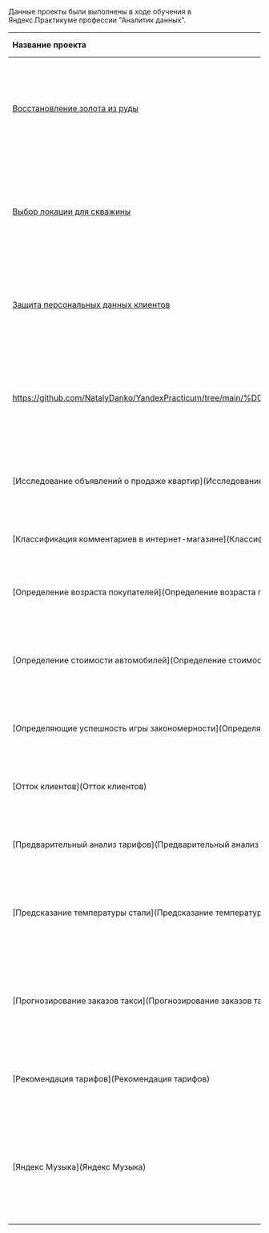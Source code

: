 Данные проекты были выполнены в ходе обучения в Яндекс.Практикуме профессии "Аналитик данных".

| Название проекта | Цель проекта | Используемые библиотеки | 
| :---------------------- | :---------------------- | :---------------------- |
| [Восстановление золота из руды](https://github.com/NatalyDanko/YandexPracticum/tree/main/%D0%92%D0%BE%D1%81%D1%81%D1%82%D0%B0%D0%BD%D0%BE%D0%B2%D0%BB%D0%B5%D0%BD%D0%B8%D0%B5%20%D0%B7%D0%BE%D0%BB%D0%BE%D1%82%D0%B0%20%D0%B8%D0%B7%20%D1%80%D1%83%D0%B4%D1%8B) | Создание модели для предсказания коэффициента восстановления золота из золотосодержащей руды на основе данных с параметрами добычи и очистки | *Python, Pandas, NumPy, Scikit-learn, Matplotlib, Seaborn* |
| [Выбор локации для скважины](https://github.com/NatalyDanko/YandexPracticum/tree/main/%D0%92%D1%8B%D0%B1%D0%BE%D1%80%20%D0%BB%D0%BE%D0%BA%D0%B0%D1%86%D0%B8%D0%B8%20%D0%B4%D0%BB%D1%8F%20%D1%81%D0%BA%D0%B2%D0%B0%D0%B6%D0%B8%D0%BD%D1%8B) | Построение модели машинного обучения для определения региона, где добыча принесёт наибольшую прибыль, а также проанализировать возможную прибыль и риски | *Python, Pandas, NumPy, Scikit-learn, Matplotlib, Seaborn, SciPy, бутстреп* |
| [Защита персональных данных клиентов](https://github.com/NatalyDanko/YandexPracticum/tree/main/%D0%97%D0%B0%D1%89%D0%B8%D1%82%D0%B0%20%D0%BF%D0%B5%D1%80%D1%81%D0%BE%D0%BD%D0%B0%D0%BB%D1%8C%D0%BD%D1%8B%D1%85%20%D0%B4%D0%B0%D0%BD%D0%BD%D1%8B%D1%85%20%D0%BA%D0%BB%D0%B8%D0%B5%D0%BD%D1%82%D0%BE%D0%B2) | Разработка метода преобразования данных, чтобы по ним было сложно восстановить персональную информацию клиентов | *Python, Pandas, Random, Scikit-learn, Matplotlib, NumPy* |
| https://github.com/NatalyDanko/YandexPracticum/tree/main/%D0%98%D1%81%D1%81%D0%BB%D0%B5%D0%B4%D0%BE%D0%B2%D0%B0%D0%BD%D0%B8%D0%B5%20%D0%BD%D0%B0%D0%B4%D1%91%D0%B6%D0%BD%D0%BE%D1%81%D1%82%D0%B8%20%D0%B7%D0%B0%D1%91%D0%BC%D1%89%D0%B8%D0%BA%D0%BE%D0%B2 | Исследование влияния семейного положения и количества детей клиентов на факт возврата кредита в срок на основе статистики о платёжеспособности клиентов | *Python, Pandas* |
| [Исследование объявлений о продаже квартир](Исследование объявлений о продаже квартир) | Установление параметров для определения рыночной стоимости объектов недвижимости | *Python, Pandas, Matplotlib* |
| [Классификация комментариев в интернет-магазине](Классификация комментариев в интернет-магазине) | Создание модели для классификации комментариев на позитивные и негативные | *Python, Pandas, NLTK, TF-IDF, SpiCy, Scikit-learn* |
| [Определение возраста покупателей](Определение возраста покупателей) | Создание модели для определения приблизительного возраста человека по фотографии | *Python, Pandas, TensorFlow, Matplotlib* |
| [Определение стоимости автомобилей](Определение стоимости автомобилей) | Построение модели для определения стоимости автомобиля | *Python, Pandas, LightGBM, Scikit-learn, Matplotlib, Seaborn, NumPy, CatBoost* |
| [Определяющие успешность игры закономерности](Определяющие успешность игры закономерности) | Выявление определяющих успешность игры закономерностей | *Python, Pandas, Matplotlib, NumPy, SciPy, Seaborn* |
| [Отток клиентов](Отток клиентов) | Построение модели для прогнозирования, уйдёт ли клиент из банка в ближайшее время или нет | *Python, Pandas, NumPy, Scikit-learn* |
| [Предварительный анализ тарифов](Предварительный анализ тарифов) | Анализ поведения клиентов различных тарифных планов | *Python, Pandas, Matplotlib, NumPy, SciPy, Seaborn* |
| [Предсказание температуры стали](Предсказание температуры стали) | Построение модели для предсказания температуры стали | *Python, Pandas, Matplotlib, Seaborn, NumPy, LightGBM, Scikit-learn, CatBoost* |
| [Прогнозирование заказов такси](Прогнозирование заказов такси) | Построение модели для прогноза количество заказов такси на следующий час | *Python, Pandas, LightGBM, Scikit-learn, Matplotlib, Seaborn, Statsmodels, CatBoost, GridSearchCV* |
| [Рекомендация тарифов](Рекомендация тарифов) | Построение модели для задачи классификации для прогнозирования выбора тарифа клиентами | *Python, Pandas, Matplotlib, NumPy, Scikit-learn* |
| [Яндекс Музыка](Яндекс Музыка) | Сравнение предпочтений пользователей Яндекс.Музыки из Москвы и Санкт-Петербурга в зависимости от времени (утро и вечер) и дня недели (понедельник, среда, пятница)| *Python, Pandas* |

